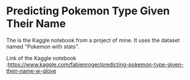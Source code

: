 # Predicting Pokemon Type Given Their Name

The is the Kaggle notebook from a project of mine. It uses the dataset named "Pokemon with stats".

Link of the Kaggle notebook :https://www.kaggle.com/fabienroger/predicting-pokemon-type-given-their-name-w-glove
